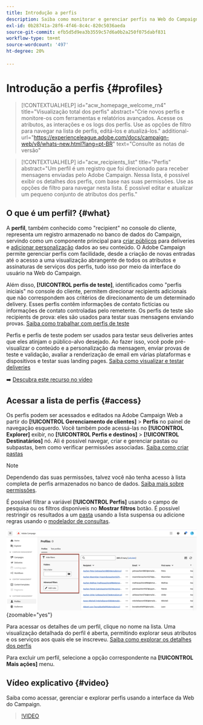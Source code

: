 ```yaml
---
title: Introdução a perfis
description: Saiba como monitorar e gerenciar perfis na Web do Campaign.
exl-id: 0b28741a-28f6-4f46-8c4c-820c5036aeda
source-git-commit: efb5d5d9ea3b3559c57d6a0b2a250f075dabf831
workflow-type: tm+mt
source-wordcount: '497'
ht-degree: 20%

---
```


# Introdução a perfis {#profiles}

>[!CONTEXTUALHELP]
>id="acw_homepage_welcome_rn4"
>title="Visualização total dos perfis"
>abstract="Crie novos perfis e monitore-os com ferramentas e relatórios avançados. Acesse os atributos, as interações e os logs dos perfis. Use as opções de filtro para navegar na lista de perfis, editá-los e atualizá-los."
>additional-url="https://experienceleague.adobe.com/docs/campaign-web/v8/whats-new.html?lang=pt-BR" text="Consulte as notas de versão"

>[!CONTEXTUALHELP]
>id="acw_recipients_list"
>title="Perfis"
>abstract="Um perfil é um registro que foi direcionado para receber mensagens enviadas pelo Adobe Campaign. Nessa lista, é possível exibir os detalhes dos perfis, com base nas suas permissões. Use as opções de filtro para navegar nesta lista. É possível editar e atualizar um pequeno conjunto de atributos dos perfis."

## O que é um perfil? {#what}

A **perfil**, também conhecido como &quot;recipient&quot; no console do cliente, representa um registro armazenado no banco de dados do Campaign, servindo como um componente principal para [criar públicos](create-audience.md) para deliveries e [adicionar personalização](../personalization/personalize.md) dados ao seu conteúdo. O Adobe Campaign permite gerenciar perfis com facilidade, desde a criação de novas entradas até o acesso a uma visualização abrangente de todos os atributos e assinaturas de serviços dos perfis, tudo isso por meio da interface do usuário na Web do Campaign.

Além disso, **[!UICONTROL perfis de teste]**, identificados como &quot;perfis iniciais&quot; no console do cliente, permitem direcionar recipients adicionais que não correspondem aos critérios de direcionamento de um determinado delivery. Esses perfis contêm informações de contato fictícias ou informações de contato controladas pelo remetente. Os perfis de teste são recipients de prova: eles são usados para testar suas mensagens enviando provas. [Saiba como trabalhar com perfis de teste](test-profiles.md)

Perfis e perfis de teste podem ser usados para testar seus deliveries antes que eles atinjam o público-alvo desejado. Ao fazer isso, você pode pré-visualizar o conteúdo e a personalização da mensagem, enviar provas de teste e validação, avaliar a renderização de email em várias plataformas e dispositivos e testar suas landing pages. [Saiba como visualizar e testar deliveries](../preview-test/preview-test.md)

➡️ [Descubra este recurso no vídeo](#video)

## Acessar a lista de perfis {#access}

Os perfis podem ser acessados e editados na Adobe Campaign Web a partir do **[!UICONTROL Gerenciamento de clientes]** > **Perfis** no painel de navegação esquerdo. Você também pode acessá-las no **[!UICONTROL Explorer]** exibir, no **[!UICONTROL Perfis e destinos]** > **[!UICONTROL Destinatários]** nó. Ali é possível navegar, criar e gerenciar pastas ou subpastas, bem como verificar permissões associadas. [Saiba como criar pastas](../get-started/permissions.md#folders)

>[!NOTE]
>
>Dependendo das suas permissões, talvez você não tenha acesso à lista completa de perfis armazenados no banco de dados. [Saiba mais sobre permissões](../get-started/permissions.md).

É possível filtrar a variável **[!UICONTROL Perfis]** usando o campo de pesquisa ou os filtros disponíveis no **Mostrar filtros** botão. É possível restringir os resultados a um [pasta](../get-started/permissions.md#folders) usando a lista suspensa ou adicione regras usando o [modelador de consultas](../query/query-modeler-overview.md).

![](assets/profiles-list-filters.png){zoomable=&quot;yes&quot;}

Para acessar os detalhes de um perfil, clique no nome na lista. Uma visualização detalhada do perfil é aberta, permitindo explorar seus atributos e os serviços aos quais ele se inscreveu. [Saiba como explorar os detalhes dos perfis](create-profile.md)

Para excluir um perfil, selecione a opção correspondente na **[!UICONTROL Mais ações]** menu.

## Vídeo explicativo {#video}

Saiba como acessar, gerenciar e explorar perfis usando a interface da Web do Campaign.

>[!VIDEO](https://video.tv.adobe.com/v/3427293?quality=12)
